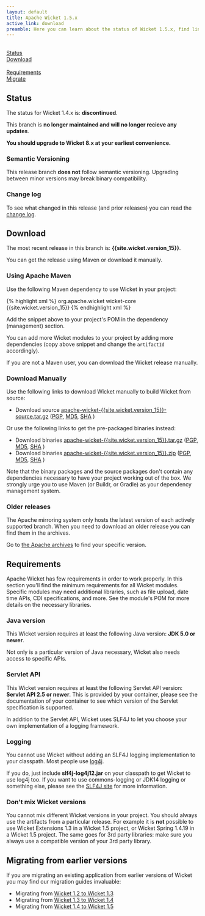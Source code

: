 ```yaml
---
layout: default
title: Apache Wicket 1.5.x
active_link: download
preamble: Here you can learn about the status of Wicket 1.5.x, find links to download it, learn how to configure your Maven POM to use Wicket, find the minimal requirements, and migrate your existing application to this Wicket version.
---
```


<div class="button-bar">
	<a class="button" href="#status"><i class="fa fa-info-circle"></i><br>Status</a>
	<a class="button" href="#download"><i class="fa fa-download"></i><br>Download</a>
</div>
<div class="button-bar">
	<a class="button" href="#requirements"><i class="fa fa-exclamation-triangle"></i><br>Requirements</a>
	<a class="button" href="#migrating-from-earlier-versions"><i class="fa fa-history"></i><br>Migrate</a>
</div>

## Status

The status for Wicket 1.4.x is: **discontinued**.

This branch is **no longer maintained and will no longer recieve any updates**.

<i class="fa fa-exclamation-circle"></i>
**You should upgrade to Wicket 8.x at your earliest convenience.**

### Semantic Versioning

This release branch **does not** follow semantic versioning. Upgrading
between minor versions may break binary compatibility.

### Change log

To see what changed in this release (and prior releases) you can read
the [change log](http://archive.apache.org/dist/wicket/{{site.wicket.version_15}}/CHANGELOG-1.5).

## Download

The most recent release in this branch is: **{{site.wicket.version_15}}**. 

You can get the release using Maven or download it manually.

### Using Apache Maven

Use the following Maven dependency to use Wicket in your project:

{% highlight xml %}
<dependency>
    <groupId>org.apache.wicket</groupId>
    <artifactId>wicket-core</artifactId>
    <version>{{site.wicket.version_15}}</version>
</dependency>
{% endhighlight xml %}

Add the snippet above to your project's POM in the dependency
(management) section.

You can add more Wicket modules to your project by adding more
dependencies (copy above snippet and change the `artifactId`
accordingly).

If you are not a Maven user, you can download the Wicket release manually.

### Download Manually

Use the following links to download Wicket manually to build Wicket
from source:

- Download source [apache-wicket-{{site.wicket.version_15}}-source.tar.gz](http://www.apache.org/dyn/closer.cgi/wicket/{{site.wicket.version_15}}/apache-wicket-{{site.wicket.version_15}}-source.tgz)
([PGP](http://archive.apache.org/dist/wicket/{{site.wicket.version_15}}/apache-wicket-{{site.wicket.version_15}}-source.tgz.asc),
[MD5](http://archive.apache.org/dist/wicket/{{site.wicket.version_15}}/apache-wicket-{{site.wicket.version_15}}-source.tgz.md5),
[SHA](http://archive.apache.org/dist/wicket/{{site.wicket.version_15}}/apache-wicket-{{site.wicket.version_15}}-source.tgz.sha)
)

Or use the following links to get the pre-packaged binaries instead:

- Download binaries [apache-wicket-{{site.wicket.version_15}}.tar.gz](http://www.apache.org/dyn/closer.cgi/wicket/{{site.wicket.version_15}}/binaries/apache-wicket-{{site.wicket.version_15}}.tar.gz)
([PGP](http://archive.apache.org/dist/wicket/{{site.wicket.version_15}}/binaries/apache-wicket-{{site.wicket.version_15}}.tar.gz.asc),
[MD5](http://archive.apache.org/dist/wicket/{{site.wicket.version_15}}/binaries/apache-wicket-{{site.wicket.version_15}}.tar.gz.md5),
[SHA](http://archive.apache.org/dist/wicket/{{site.wicket.version_15}}/binaries/apache-wicket-{{site.wicket.version_15}}.tar.gz.sha)
)
- Download binaries [apache-wicket-{{site.wicket.version_15}}.zip](http://www.apache.org/dyn/closer.cgi/wicket/{{site.wicket.version_15}}/binaries/apache-wicket-{{site.wicket.version_15}}.zip)
([PGP](http://archive.apache.org/dist/wicket/{{site.wicket.version_15}}/binaries/apache-wicket-{{site.wicket.version_15}}.zip.asc),
[MD5](http://archive.apache.org/dist/wicket/{{site.wicket.version_15}}/binaries/apache-wicket-{{site.wicket.version_15}}.zip.md5),
[SHA](http://archive.apache.org/dist/wicket/{{site.wicket.version_15}}/binaries/apache-wicket-{{site.wicket.version_15}}.zip.sha)
)

Note that the binary packages and the source packages don't contain any
dependencies necessary to have your project working out of the box. We
strongly urge you to use Maven (or Buildr, or Gradle) as your
dependency management system.

### Older releases

The Apache mirroring system only hosts the latest version of each actively supported branch.
When you need to download an older release you can find them in the archives.

Go to [the Apache archives](https://archive.apache.org/dist/wicket) to find your specific version.

## Requirements

Apache Wicket has few requirements in order to work properly. In this
section you'll find the minimum requirements for all Wicket modules.
Specific modules may need additional libraries, such as file upload,
date time APIs, CDI specifications, and more. See the module's POM for
more details on the necessary libraries.

### Java version

This Wicket version requires at least the following Java version: **JDK 5.0 or newer**.

Not only is a particular version of Java necessary, Wicket also needs
access to specific APIs.

### Servlet API

This Wicket version requires at least the following Servlet API
version: **Servlet API 2.5 or newer**. This is provided by your
container, please see the documentation of your container to see which
version of the Servlet specification is supported.

In addition to the Servlet API, Wicket uses SLF4J to let you choose
your own implementation of a logging framework.

### Logging

You cannot use Wicket without adding an SLF4J logging implementation to
your classpath. Most people use
[log4j](http://logging.apache.org/log4j).

If you do, just include **slf4j-log4j12.jar** on your classpath to get
Wicket to use log4j too. If you want to use commons-logging or JDK14
logging or something else, please see the [SLF4J site](http://www.slf4j.org/faq.html)
for more information.

### Don't mix Wicket versions

You cannot mix different Wicket versions in your project. You should
always use the artifacts from a particular release. For example it is
**not** possible to use Wicket Extensions 1.3 in a Wicket 1.5 project,
or Wicket Spring 1.4.19 in a Wicket 1.5 project. The same goes for 3rd
party libraries: make sure you always use a compatible version of your
3rd party library.

## Migrating from earlier versions

If you are migrating an existing application from earlier versions of
Wicket you may find our migration guides invaluable:

 * Migrating from [Wicket 1.2 to Wicket 1.3](https://cwiki.apache.org/confluence/display/WICKET/Migrating+to+Wicket+1.3)
 * Migrating from [Wicket 1.3 to Wicket 1.4](https://cwiki.apache.org/confluence/display/WICKET/Migrating+to+Wicket+1.4)
 * Migrating from [Wicket 1.4 to Wicket 1.5](https://cwiki.apache.org/confluence/display/WICKET/Migration+to+Wicket+1.5)

